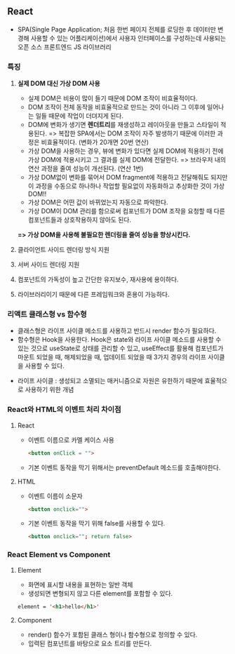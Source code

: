 ## React
- SPA(Single Page Application; 처음 한번 페이지 전체를 로딩한 후 데이터만 변경해 사용할 수 있는 어플리케이션)에서 사용자 인터페이스를 구성하는데 사용되는 오픈 소스 프론트엔드 JS 라이브러리

### 특징
1. **실제 DOM 대신 가상 DOM 사용**
    - 실제 DOM은 비용이 많이 들기 때문에 DOM 조작이 비효율적이다.
    - DOM 조작이 전체 동작을 비효율적으로 만드는 것이 아니라 그 이후에 일어나는 일들 때문에 작업이 더뎌지게 된다.
    - DOM에 변화가 생기면 **렌더트리**를 재생성하고 레이아웃을 만들고 스타일이 적용된다. 
        => 복잡한 SPA에서는 DOM 조작이 자주 발생하기 때문에 이러한 과정은 비효율적이다. (변화가 20개면 20번 연산)
    - 가상 DOM을 사용하는 경우, 뷰에 변화가 있다면 실제 DOM에 적용하기 전에 가상 DOM에 적용시키고 그 결과를 실제 DOM에 전달한다. 
        => 브라우저 내의 연산 과정을 줄여 성능이 개선된다. (연산 1번)
    - 가상 DOM없이 변화를 묶어서 DOM fragment에 적용하고 전달해줘도 되지만 이 과정을 수동으로 하나하나 작업할 필요없이 자동화하고 추상화한 것이 가상 DOM!!
    - 가상 DOM은 어떤 값이 바뀌었는지 자동으로 파악한다.
    - 가상 DOM이 DOM 관리를 함으로써 컴포넌트가 DOM 조작을 요청할 때 다른 컴포넌트들과 상호작용하지 않아도 된다.

    **=> 가상 DOM을 사용해 불필요한 렌더링을 줄여 성능을 향상시킨다.**


2. 클라이언트 사이드 렌더링 방식 지원

3. 서버 사이드 렌더링 지원

4. 컴포넌트의 가독성이 높고 간단한 유지보수, 재사용에 용이하다.

5. 라이브러리이기 때문에 다른 프레임워크와 혼용이 가능하다.

### 리액트 클래스형 vs 함수형
- 클래스형은 라이프 사이클 메소드를 사용하고 반드시 render 함수가 필요하다.
- 함수형은 Hook을 사용한다. Hook은 state와 라이프 사이클 메소드를 사용할 수 있는 것으로 useState로 상태를 관리할 수 있고, useEffect를 활용해 컴포넌트가 마운트 되었을 때, 해제되었을 때, 업데이트 되었을 때 3가지 경우의 라이프 사이클을 사용할 수 있다.

* 라이프 사이클 : 생성되고 소멸되는 매커니즘으로 자원은 유한하기 때문에 효율적으로 사용하기 위한 개념

### React와 HTML의 이벤트 처리 차이점
1. React
    - 이벤트 이름으로 카멜 케이스 사용 
        ```html 
        <button onClick = "">
        ``` 
    - 기본 이벤트 동작을 막기 위해서는 preventDefault 메소드를 호출해야한다.

2. HTML
    - 이벤트 이름이 소문자 
        ```html 
        <button onclick="">
        ```
    - 기본 이벤트 동작을 막기 위해 false를 사용할 수 있다. 
        ```html
        <button onclick=""; return false>
        ```

### React Element vs Component
1. Element
    - 화면에 표시할 내용을 표현하는 일반 객체
    - 생성되면 변형되지 않고 다른 element를 포함할 수 있다.
    ```html
    element = '<h1>hello</h1>' 
    ```

2. Component
    - render() 함수가 포함된 클래스 형이나 함수형으로 정의할 수 있다.
    - 입력된 컴포넌트를 바탕으로 요소 트리를 만든다.
